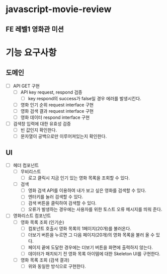 # javascript-movie-review

## FE 레벨1 영화관 미션

# 기능 요구사항

## 도메인

- [ ] API GET 구현
  - [ ] API key request, respond 검증
    - [ ] key respond의 success가 false일 경우 에러를 발생시킨다.
  - [ ] 영화 인기 순위 request interface 구현
  - [ ] 영화 검색 결과 request interface 구현
  - [ ] 영화 데이터 respond interface 구현

- [ ] 검색창 입력에 대한 유효성 검증
  - [ ] 빈 값인지 확인한다.
  - [ ] 문자열이 공백으로만 이루어져있는지 확인한다.

## UI
- [ ] 헤더 컴포넌트
  - [ ] 무비리스트 
    - [ ] 로고 클릭시 지금 인기 있는 영화 목록을 조회할 수 있다.
  - [ ] 검색
    - [ ] 영화 검색 API를 이용하여 내가 보고 싶은 영화를 검색할 수 있다.
    - [ ] 엔터키를 눌러 검색할 수 있다.
    - [ ] 검색 버튼을 클릭하여 검색할 수 있다.
    - [ ] 오류가 발생하는 경우에는 사용자를 위한 토스트 오류 메시지를 띄워 준다.

- [ ] 영화리스트 컴포넌트
  - [ ] 영화 목록 조회 (인기순)
    - [ ] 컴포넌트 호출시 영화 목록의 1페이지(20개)를 불러온다.
    - [ ] 더보기 버튼을 누르면 그 다음 페이지(20개)의 영화 목록을 불러 올 수 있다.
    - [ ] 페이지 끝에 도달한 경우에는 더보기 버튼을 화면에 출력하지 않는다.
    - [ ] 데이터가 패치되기 전 영화 목록 아이템에 대한 Skeleton UI를 구현한다.
  - [ ] 영화 목록 조회 (검색 결과)
    - [ ] 위와 동일한 방식으로 구현한다.

